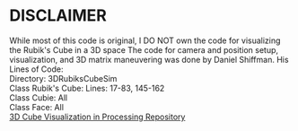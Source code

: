 # DISCLAIMER
While most of this code is original, I DO NOT own the code for visualizing the Rubik's Cube in a 3D space The code for camera and position setup, visualization, and 3D matrix maneuvering was done by Daniel Shiffman.
His Lines of Code:<br>
Directory: 3DRubiksCubeSim <br>
  Class Rubik's Cube: Lines: 17-83, 145-162 <br>
  Class Cubie: All<br>
  Class Face: All <br>
[3D Cube Visualization in Processing Repository](https://github.com/CodingTrain/Coding-Challenges/tree/2a9d68112b1aa80cbd5aa303f1d97dda7b045fde/142_Rubiks_Cube_2) <br>
